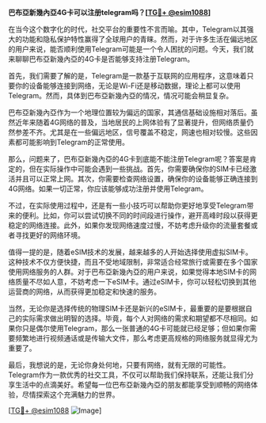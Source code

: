 **巴布亞新幾內亞4G卡可以注册telegram吗？[[TG💪+ @esim1088](https://t.me/s/esim1088)]**

在当今这个数字化的时代，社交平台的重要性不言而喻。其中，Telegram以其强大的功能和隐私保护特性赢得了全球用户的青睐。然而，对于许多生活在偏远地区的用户来说，能否顺利使用Telegram可能是一个令人困扰的问题。今天，我们就来聊聊巴布亞新幾內亞的4G卡是否能够支持注册Telegram。

首先，我们需要了解的是，Telegram是一款基于互联网的应用程序，这意味着只要你的设备能够连接到网络，无论是Wi-Fi还是移动数据，理论上都可以使用Telegram。然而，具体到巴布亞新幾內亞的情况，情况可能会稍显复杂。

巴布亞新幾內亞作为一个地理位置较为偏远的国家，其通信基础设施相对落后。虽然近年来随着4G网络的普及，当地居民的上网体验有了显著提升，但网络质量仍然参差不齐。尤其是在一些偏远地区，信号覆盖不稳定，网速也相对较慢。这些因素都可能影响到Telegram的正常使用。

那么，问题来了，巴布亞新幾內亞的4G卡到底能不能注册Telegram呢？答案是肯定的，但在实际操作中可能会遇到一些挑战。首先，你需要确保你的SIM卡已经激活并且可以正常上网。其次，你需要检查网络设置，确保你的设备能够正确连接到4G网络。如果一切正常，你应该能够成功注册并使用Telegram。

不过，在实际使用过程中，还是有一些小技巧可以帮助你更好地享受Telegram带来的便利。比如，你可以尝试切换不同的时间段进行操作，避开高峰时段以获得更稳定的网络连接。此外，如果你发现网络速度过慢，不妨考虑升级你的流量套餐或者寻找更好的网络环境。

值得一提的是，随着eSIM技术的发展，越来越多的人开始选择使用虚拟SIM卡。这种技术不仅方便快捷，而且不受地域限制，非常适合经常旅行或需要在多个国家使用网络服务的人群。对于巴布亞新幾內亞的用户来说，如果觉得本地SIM卡的网络质量不尽如人意，不妨考虑一下eSIM卡。通过eSIM卡，你可以轻松切换到其他运营商的网络，从而获得更加稳定和快速的服务。

当然，无论你是选择传统的物理SIM卡还是新兴的eSIM卡，最重要的是要根据自己的实际需求做出明智的选择。毕竟，每个人对网络的需求和期望都不尽相同。如果你只是偶尔使用Telegram，那么一张普通的4G卡可能就已经足够；但如果你需要频繁地进行视频通话或是传输大文件，那么考虑更高规格的网络服务就显得尤为重要了。

最后，我想说的是，无论你身处何地，只要有网络，就有无限的可能性。Telegram作为一款优秀的社交工具，不仅可以帮助我们保持联系，还能让我们分享生活中的点滴美好。希望每一位巴布亞新幾內亞的朋友都能享受到顺畅的网络体验，尽情探索这个充满魅力的世界。

[[TG💪+ @esim1088](https://t.me/s/esim1088) ![Image](https://i.postimg.cc/4NQfJmqS/Snipaste-2025-05-13-00-14-12.png)]